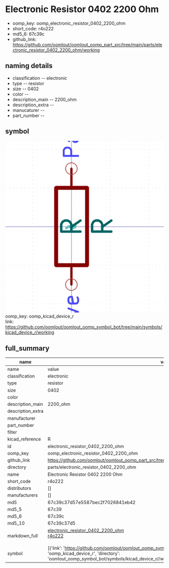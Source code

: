 # Electronic Resistor 0402 2200 Ohm

  
* oomp_key: oomp_electronic_resistor_0402_2200_ohm 
* short_code: r4o222
* md5_6: 67c39c  
* github_link: https://github.com/oomlout/oomlout_oomp_part_src/tree/main/parts/electronic_resistor_0402_2200_ohm/working  
## naming details
* classification -- electronic
* type -- resistor
* size -- 0402
* color -- 
* description_main -- 2200_ohm
* description_extra -- 
* manucaturer -- 
* part_number -- 



## symbol

![](symbol/0/working/working_600.png)  
oomp_key: oomp_kicad_device_r  
link: https://github.com/oomlout/oomlout_oomp_symbol_bot/tree/main/symbols/kicad_device_r/working  


## full_summary
| name | value | 
| --- | --- | 
| name | value | 
| classification | electronic | 
| type | resistor | 
| size | 0402 | 
| color |  | 
| description_main | 2200_ohm | 
| description_extra |  | 
| manufacturer |  | 
| part_number |  | 
| filter |  | 
| kicad_reference | R | 
| id | electronic_resistor_0402_2200_ohm | 
| oomp_key | oomp_electronic_resistor_0402_2200_ohm | 
| github_link | https://github.com/oomlout/oomlout_oomp_part_src/tree/main/parts/electronic_resistor_0402_2200_ohm/working | 
| directory | parts/electronic_resistor_0402_2200_ohm | 
| name | Electronic Resistor 0402 2200 Ohm | 
| short_code | r4o222 | 
| distributors | [] | 
| manufacturers | [] | 
| md5 | 67c39c37d57e5587bec2f7026841eb42 | 
| md5_5 | 67c39 | 
| md5_6 | 67c39c | 
| md5_10 | 67c39c37d5 | 
| markdown_full | [electronic_resistor_0402_2200_ohm](https://github.com/oomlout/oomlout_oomp_part_src/tree/main/parts/electronic_resistor_0402_2200_ohm/working)<br>[r4o222](https://github.com/oomlout/oomlout_oomp_part_src/tree/main/parts/electronic_resistor_0402_2200_ohm/working)<br><br> | 
| symbol | [{'link': 'https://github.com/oomlout/oomlout_oomp_symbol_bot/tree/main/symbols/kicad_device_r', 'oomp_key': 'oomp_kicad_device_r', 'directory': 'oomlout_oomp_symbol_bot/symbols/kicad_device_r//working/working.kicad_sym'}] | 
